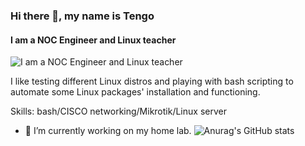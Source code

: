 ### Hi there 👋, my name is Tengo
#### I am a NOC Engineer and Linux teacher 
![I am a NOC Engineer and Linux teacher ](https://arturssmirnovs.github.io/github-profile-readme-generator/images/banner.png)

I like testing different Linux distros and playing with bash scripting to automate some Linux packages' installation and functioning.

Skills: bash/CISCO networking/Mikrotik/Linux server

- 🔭 I’m currently working on my home lab.
![Anurag's GitHub stats](https://github-readme-stats.vercel.app/api?username=TengoGabrava&show_icons=true&theme=radical)
